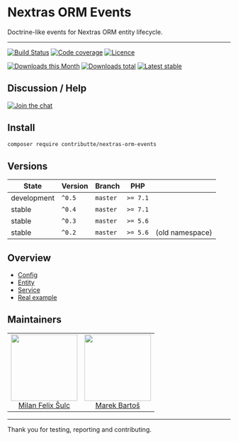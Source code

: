 # Nextras ORM Events

Doctrine-like events for Nextras ORM entity lifecycle.

-----

[![Build Status](https://img.shields.io/travis/contributte/nextras-orm-events.svg?style=flat-square)](https://travis-ci.org/contributte/nextras-orm-events)
[![Code coverage](https://img.shields.io/coveralls/contributte/nextras-orm-events.svg?style=flat-square)](https://coveralls.io/r/contributte/nextras-orm-events)
[![Licence](https://img.shields.io/packagist/l/contributte/nextras-orm-events.svg?style=flat-square)](https://packagist.org/packages/contributte/nextras-orm-events)

[![Downloads this Month](https://img.shields.io/packagist/dm/contributte/nextras-orm-events.svg?style=flat-square)](https://packagist.org/packages/contributte/nextras-orm-events)
[![Downloads total](https://img.shields.io/packagist/dt/contributte/nextras-orm-events.svg?style=flat-square)](https://packagist.org/packages/contributte/nextras-orm-events)
[![Latest stable](https://img.shields.io/packagist/v/contributte/nextras-orm-events.svg?style=flat-square)](https://packagist.org/packages/contributte/nextras-orm-events)

## Discussion / Help

[![Join the chat](https://img.shields.io/gitter/room/contributte/contributte.svg?style=flat-square)](http://bit.ly/ctteg)

## Install

```sh
composer require contributte/nextras-orm-events
```

## Versions

| State       | Version | Branch   | PHP      | |
|-------------|---------|----------|----------|-|
| development | `^0.5`  | `master` | `>= 7.1` ||
| stable      | `^0.4`  | `master` | `>= 7.1` ||
| stable      | `^0.3`  | `master` | `>= 5.6` ||
| stable      | `^0.2`  | `master` | `>= 5.6` |(old namespace)|

## Overview
- [Config](https://github.com/contributte/nextras-orm-events/blob/master/.docs/README.md#config)
- [Entity](https://github.com/contributte/nextras-orm-events/blob/master/.docs/README.md#entity)
- [Service](https://github.com/contributte/nextras-orm-events/blob/master/.docs/README.md#service)
- [Real example](https://github.com/contributte/nextras-orm-events/blob/master/.docs/README.md#real-example)

## Maintainers

<table>
  <tbody>
    <tr>
      <td align="center">
        <a href="https://github.com/f3l1x">
            <img width="150" height="150" src="https://avatars2.githubusercontent.com/u/538058?v=3&s=150">
        </a>
        </br>
        <a href="https://github.com/f3l1x">Milan Felix Šulc</a>
      </td>
      <td align="center">
        <a href="https://github.com/mabar">
            <img width="150" height="150" src="https://avatars0.githubusercontent.com/u/20974277?s=400&v=4">
        </a>
        </br>
        <a href="https://github.com/mabar">Marek Bartoš</a>
      </td>
    </tr>
  <tbody>
</table>

-------

Thank you for testing, reporting and contributing.
